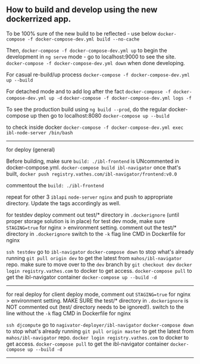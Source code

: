 ## How to build and develop using the new dockerrized app.

To be 100% sure of the new build to be reflected - use below
`docker-compose -f docker-compose-dev.yml build --no-cache`

Then,
`docker-compose -f docker-compose-dev.yml up`
to begin the development in `ng serve` mode - go to
localhost:9000 to see the site.
`docker-compose -f docker-compose-dev.yml down`
when done developing.

For casual re-build/up process
`docker-compose -f docker-compose-dev.yml up --build`

For detached mode and to add log after the fact
`docker-compose -f docker-compose-dev.yml up -d`
`docker-compose -f docker-compose-dev.yml logs -f`

To see the production build using `ng build --prod`,
do the regular docker-compose up then go to localhost:8080
`docker-compose up --build`

to check inside docker 
`docker-compose -f docker-compose-dev.yml exec ibl-node-server /bin/bash`

--------------------------------
for deploy (general)

Before building, make sure `build: ./ibl-frontend` is UNcommented in docker-compose.yml.
`docker-compose build ibl-navigator` once that's built,
`docker push registry.vathes.com/ibl-navigator/frontend:v0.0`

commentout the `build: ./ibl-frontend`

repeat for other 3 `iblapi` `node-server` `nginx` and push to appropriate directory. Update the tags accordingly as well.

for testdev deploy
comment out test/* directory in `.dockerignore` (until proper storage solution is in place)
for test dev mode, make sure `STAGING=true` for nginx > environment setting.
comment out the test/* directory in `.dockerignore`
switch to the `-k` flag line CMD in Dockerfile for nginx

`ssh testdev` go to `ibl-navigator`
`docker-compose down` to stop what's already running
`git pull origin dev` to get the latest from `mahos/ibl-navigator` repo.
make sure to move over to the `dev` branch by `git checkout dev`
`docker login registry.vathes.com` to docker to get access.
`docker-compose pull` to get the ibl-navigator container
`docker-compose up --build -d`

-----------------------------------

for real deploy
for client deploy mode, comment out `STAGING=true` for nginx > environment setting.
MAKE SURE the test/* directory in `.dockerignore` is NOT commented out (test/ directory needs to be ignored!).
switch to the line without the `-k` flag CMD in Dockerfile for nginx

`ssh djcompute` go to `nagivator-deployer/ibl-navigator`
`docker-compose down` to stop what's already running
`git pull origin master` to get the latest from `mahos/ibl-navigator` repo.
`docker login registry.vathes.com` to docker to get access.
`docker-compose pull` to get the ibl-navigator container
`docker-compose up --build -d`

-------------------------------------